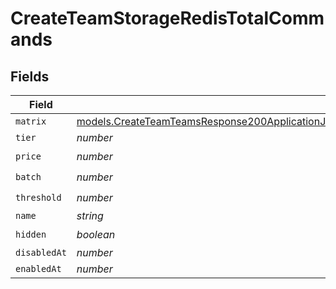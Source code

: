 # CreateTeamStorageRedisTotalCommands


## Fields

| Field                                                                                                                                                                                                                                  | Type                                                                                                                                                                                                                                   | Required                                                                                                                                                                                                                               | Description                                                                                                                                                                                                                            |
| -------------------------------------------------------------------------------------------------------------------------------------------------------------------------------------------------------------------------------------- | -------------------------------------------------------------------------------------------------------------------------------------------------------------------------------------------------------------------------------------- | -------------------------------------------------------------------------------------------------------------------------------------------------------------------------------------------------------------------------------------- | -------------------------------------------------------------------------------------------------------------------------------------------------------------------------------------------------------------------------------------- |
| `matrix`                                                                                                                                                                                                                               | [models.CreateTeamTeamsResponse200ApplicationJSONResponseBodyBillingInvoiceItemsStorageRedisTotalCommandsMatrix](../models/createteamteamsresponse200applicationjsonresponsebodybillinginvoiceitemsstorageredistotalcommandsmatrix.md) | :heavy_minus_sign:                                                                                                                                                                                                                     | N/A                                                                                                                                                                                                                                    |
| `tier`                                                                                                                                                                                                                                 | *number*                                                                                                                                                                                                                               | :heavy_minus_sign:                                                                                                                                                                                                                     | N/A                                                                                                                                                                                                                                    |
| `price`                                                                                                                                                                                                                                | *number*                                                                                                                                                                                                                               | :heavy_check_mark:                                                                                                                                                                                                                     | N/A                                                                                                                                                                                                                                    |
| `batch`                                                                                                                                                                                                                                | *number*                                                                                                                                                                                                                               | :heavy_check_mark:                                                                                                                                                                                                                     | N/A                                                                                                                                                                                                                                    |
| `threshold`                                                                                                                                                                                                                            | *number*                                                                                                                                                                                                                               | :heavy_check_mark:                                                                                                                                                                                                                     | N/A                                                                                                                                                                                                                                    |
| `name`                                                                                                                                                                                                                                 | *string*                                                                                                                                                                                                                               | :heavy_minus_sign:                                                                                                                                                                                                                     | N/A                                                                                                                                                                                                                                    |
| `hidden`                                                                                                                                                                                                                               | *boolean*                                                                                                                                                                                                                              | :heavy_check_mark:                                                                                                                                                                                                                     | N/A                                                                                                                                                                                                                                    |
| `disabledAt`                                                                                                                                                                                                                           | *number*                                                                                                                                                                                                                               | :heavy_minus_sign:                                                                                                                                                                                                                     | N/A                                                                                                                                                                                                                                    |
| `enabledAt`                                                                                                                                                                                                                            | *number*                                                                                                                                                                                                                               | :heavy_minus_sign:                                                                                                                                                                                                                     | N/A                                                                                                                                                                                                                                    |